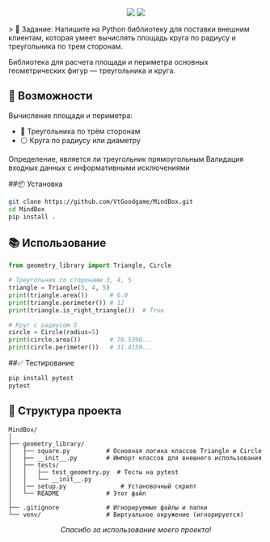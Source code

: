 <!--
  ╔════╗ ╔═══╗ ╔═══╗   ╔════╗       📐 Geometry Library
  ║    ║ ║   ║ ║   ║   ║    ║       
  ╠══╦═╝ ║ ═╦╝ ║ ═╦╝   ║ ═╦═╝
  ║  ╚╗  ║  ║  ║  ║    ║  ║         
  ╚═══╝  ╚══╝  ╚══╝    ╚══╝
-->
<p align="center">
  <img src="https://img.shields.io/badge/Python-3.12-blue?style=for-the-badge&logo=python"/>
  <img src="https://img.shields.io/badge/Pytest-0.116-green?style=for-the-badge&logo=pytest&logoColor=white"/>
</p>
>  📌 Задание: Напишите на Python библиотеку для поставки внешним клиентам, которая умеет вычислять площадь круга по радиусу и треугольника по трем сторонам.


Библиотека для расчета площади и периметра основных геометрических фигур — треугольника и круга.

## 🧩 Возможности

Вычисление площади и периметра:

- 🔺 Треугольника по трём сторонам
- ⚪ Круга по радиусу или диаметру

Определение, является ли треугольник прямоугольным
Валидация входных данных с информативными исключениями

##📦 Установка

```bash
git clone https://github.com/VtGoodgame/MindBox.git
cd MindBox
pip install .
```

## 📚 Использование
```python
from geometry_library import Triangle, Circle

# Треугольник со сторонами 3, 4, 5
triangle = Triangle(3, 4, 5)
print(triangle.area())      # 6.0
print(triangle.perimeter()) # 12
print(triangle.is_right_triangle())  # True

# Круг с радиусом 5
circle = Circle(radius=5)
print(circle.area())        # 78.5398...
print(circle.perimeter())   # 31.4159...
```

##✅ Тестирование

```bash
pip install pytest
pytest
```

## 📂 Структура проекта
```schema
MindBox/
│
├── geometry_library/
│   ├── square.py          # Основная логика классов Triangle и Circle
│   ├── __init__.py        # Импорт классов для внешнего использования
│   ├── tests/
│   │   ├── test_geometry.py  # Тесты на pytest
│   │   └── __init__.py
│   │── setup.py               # Установочный скрипт
│   └── README             # Этот файл
│
├── .gitignore             # Игнорируемые файлы и папки
└── venv/                  # Виртуальное окружение (игнорируется)
```
<p align="center"><i>Спасибо за использование моего проекта!</i></p>